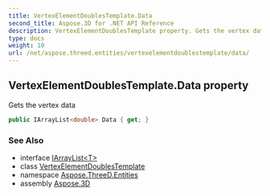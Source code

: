 ```yaml
---
title: VertexElementDoublesTemplate.Data
second_title: Aspose.3D for .NET API Reference
description: VertexElementDoublesTemplate property. Gets the vertex data
type: docs
weight: 10
url: /net/aspose.threed.entities/vertexelementdoublestemplate/data/
---
```

## VertexElementDoublesTemplate.Data property

Gets the vertex data

```csharp
public IArrayList<double> Data { get; }
```

### See Also

* interface [IArrayList&lt;T&gt;](../../../aspose.threed.utilities/iarraylist-1/)
* class [VertexElementDoublesTemplate](../)
* namespace [Aspose.ThreeD.Entities](../../../aspose.threed.entities/)
* assembly [Aspose.3D](../../../)


